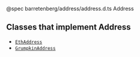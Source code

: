 @spec barretenberg/address/address.d.ts Address

## Classes that implement Address

- [`EthAddress`](/#/Types/EthAddress)
- [`GrumpkinAddress`](/#/Types/GrumpkinAddress)
